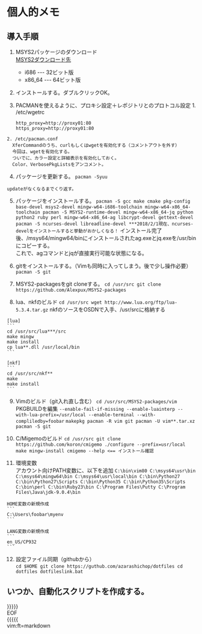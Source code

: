 # 個人的メモ

  ##  導入手順

  1. MSYS2パッケージのダウンロード  
      [MSYS2ダウンロード先](https://msys2.github.io/)
      * i686    --- 32ビット版  
      * x86_64  --- 64ビット版  
 
  2. インストールする。ダブルクリックOK。

  3. PACMANを使えるように、プロキシ設定＋レポジトリとのプロトコル設定
    1. /etc/wgetrc
      ```
      http_proxy=http://proxy01:80
      https_proxy=http://proxy01:80
      ```
    2. /etc/pacman.conf
      XferCommandのうち、curlもしくはwgetを有効化する（コメントアウトを外す）  
      今回は、wgetを有効化する。  
      ついでに、カラー設定と詳細表示を有効化しておく。  
      Color、VerbosePkgListsをアンコメント。  

  4. パッケージを更新する。
    ```
    pacman -Syuu
    ```

    updateがなくなるまでくり返す。

  5. パッケージをインストールする。
    ```
    pacman -S gcc make cmake pkg-config base-devel msys2-devel mingw-w64-i686-toolchain mingw-w64-x86_64-toolchain
    pacman -S MSYS2-runtime-devel mingw-w64-x86_64-jq python python2 ruby perl mingw-w64-x86_64-ag libcrypt-devel gettext-devel
    pacman -S ncurses-devel libreadline-devel ***2018/2/1現在、ncurses-develをインストールすると挙動がおかしくなる！
    ```
    インストール完了後、/msys64/mingw64/binにインストールされたag.exeとjq.exeを/usr/binにコピーする。  
    これで、agコマンドとjqが直接実行可能な状態になる。

  6. gitをインストールする。（Vimも同時に入ってしまう。後で少し操作必要）
    ```
    pacman -S git
    ```

  7. MSYS2-packagesをgit cloneする。
    ```
    cd /usr/src
    git clone https://github.com/Alexpux/MSYS2-packages
    ```

  8. lua、nkfのビルド
    ```
    cd /usr/src
    wget http://www.lua.org/ftp/lua-5.3.4.tar.gz
    ```
    nkfのソースをOSDNで入手、/usr/srcに格納する

    [lua]
    ```  
    cd /usr/src/lua***/src
    make mingw
    make install
    cp lua**.dll /usr/local/bin
    ``` 

    [nkf]
    ```
    cd /usr/src/nkf**
    make
    make install
    ```

  9. Vimのビルド（git入れ直し含む）
    ```
    cd /usr/src/MSYS2-packages/vim
    ```
    PKGBUILDを編集
    ```
    --enable-fail-if-missing
    --enable-luainterp
    --with-lua-prefix=/usr/local
    --enable-terminal
    --with-compliledby=foobar
    ```
    ```
    makepkg
    pacman -R vim git
    pacman -U vim**.tar.xz
    pacman -S git
    ```
  10. C/Migemoのビルド
    ```
    cd /usr/src
    git clone https://github.com/koron/cmigemo
    ./configure --prefix=usr/local
    make mingw-install
    cmigemo --help <== インストール確認
    ```

  11. 環境変数  
    アカウント向けPATH変数に、以下を追加
    ```
    C:\bin\vim80
    C:\msys64\usr\bin
    C:\msys64\mingw64\bin
    C:\msys64\usr\local\bin
    C:\bin\Python27
    C:\bin\Python27\Scripts
    C:\bin\Python35
    C:\bin\Python35\Scripts
    C:\bin\perl
    C:\bin\Ruby23\bin
    C:\Program Files\Putty
    C:\Program Files\Java\jdk-9.0.4\bin
    ```

    HOME変数の新規作成
    ```
    C:\Users\foobar\myenv
    ```

    LANG変数の新規作成
    ```
    en_US/CP932
    ```

  12. 設定ファイル同期（githubから）  
    ```
    cd $HOME
    git clone https://guthub.com/azarashichop/dotfiles
    cd dotfiles
    dotfileslink.bat
    ```

  ##  いつか、自動化スクリプトを作成する。

}}}}}  
EOF  
{{{{{  
vim:ft=markdown
